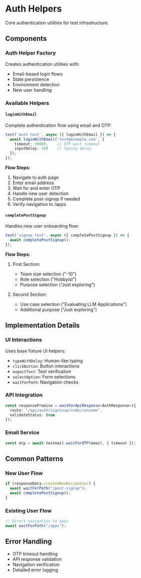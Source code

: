 # Auth Helpers

Core authentication utilities for test infrastructure.

## Components

### Auth Helper Factory

Creates authentication utilities with:

- Email-based login flows
- State persistence
- Environment detection
- New user handling

### Available Helpers

#### `loginWithEmail`

Complete authentication flow using email and OTP:

```typescript
test('auth test', async ({ loginWithEmail }) => {
  await loginWithEmail('test@example.com', {
    timeout: 30000,    // OTP wait timeout
    inputDelay: 100    // Typing delay
  });
});
```

**Flow Steps:**

1. Navigate to auth page
2. Enter email address
3. Wait for and enter OTP
4. Handle new user detection
5. Complete post-signup if needed
6. Verify navigation to /apps

#### `completePostSignup`

Handles new user onboarding flow:

```typescript
test('signup test', async ({ completePostSignup }) => {
  await completePostSignup();
});
```

**Flow Steps:**

1. First Section:
   - Team size selection ("-10")
   - Role selection ("Hobbyist")
   - Purpose selection ("Just exploring")

2. Second Section:
   - Use case selection ("Evaluating LLM Applications")
   - Additional purpose ("Just exploring")

## Implementation Details

### UI Interactions

Uses base fixture UI helpers:

- `typeWithDelay`: Human-like typing
- `clickButton`: Button interactions
- `expectText`: Text verification
- `selectOption`: Form selections
- `waitForPath`: Navigation checks

### API Integration

```typescript
const responsePromise = waitForApiResponse<AuthResponse>({
  route: "/api/auth/signinup/code/consume",
  validateStatus: true
});
```

### Email Service

```typescript
const otp = await testmail.waitForOTP(email, { timeout });
```

## Common Patterns

### New User Flow

```typescript
if (responseData.createdNewRecipeUser) {
  await waitForPath("/post-signup");
  await completePostSignup();
}
```

### Existing User Flow

```typescript
// Direct navigation to apps
await waitForPath("/apps");
```

## Error Handling

- OTP timeout handling
- API response validation
- Navigation verification
- Detailed error logging
